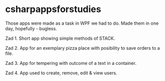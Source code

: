 # csharpappsforstudies

Those apps were made as a task in WPF we had to do. Made them in one day, hopefully - bugless. 


Zad 1. 
Short app showing simple methods of STACK.

Zad 2.
App for an exemplary pizza place with posibility to save orders to a file.

Zad 3.
App for tempering with outcome of a text in a container.

Zad 4.
App used to create, remove, edit & view users. 

